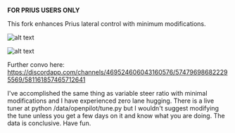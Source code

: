 **FOR PRIUS USERS ONLY**

This fork enhances Prius lateral control with minimum modifications.

![alt text](https://i.imgur.com/6xFhniI.png)

![alt text](https://i.imgur.com/LkmRNBX.png)

Further convo here: https://discordapp.com/channels/469524606043160576/574796986822295569/581161857465712641


I've accomplished the same thing as variable steer ratio with minimal modifications and I have experienced zero lane hugging. There is a live tuner at python /data/openpilot/tune.py but I wouldn't suggest modifying the tune unless you get a few days on it and know what you are doing. The data is conclusive. Have fun.
